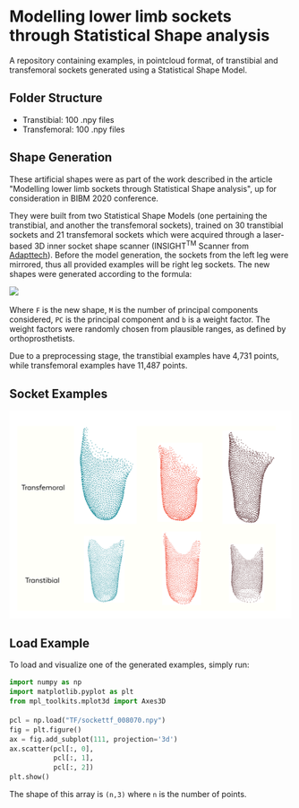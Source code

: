 # Modelling lower limb sockets through Statistical Shape analysis
A repository containing examples, in pointcloud format, of transtibial and transfemoral sockets generated using a Statistical Shape Model. 

## Folder Structure
* Transtibial: 100 .npy files
* Transfemoral: 100 .npy files

## Shape Generation
These artificial shapes were as part of the work described in the article "Modelling lower limb sockets through Statistical Shape analysis", up for consideration in BIBM 2020 conference.

They were built from two Statistical Shape Models (one pertaining the transtibial, and another the transfemoral sockets), trained on 30 transtibial sockets and 21 transfemoral sockets which were acquired through a laser-based 3D inner socket shape scanner (INSIGHT<sup>TM</sup> Scanner from [Adapttech](https://www.adapttech.eu/)). Before the model generation, the sockets from the left leg were mirrored, thus all provided examples will be right leg sockets. The new shapes were generated according to the formula:

<img src="https://render.githubusercontent.com/render/math?math=F = \overline{F} \+ \sum_{m=1}^{M} PC_{m}b_{m}">

Where `F` is the new shape, `M` is the number of principal components considered, `PC` is the principal component and `b` is a weight factor. The weight factors were randomly chosen from plausible ranges, as defined by orthoprosthetists. 

Due to a preprocessing stage, the transtibial examples have 4,731 points, while transfemoral examples have 11,487 points. 

## Socket Examples
![alt text](augmentation.png?raw=true)

## Load Example

To load and visualize one of the generated examples, simply run:
```python
import numpy as np
import matplotlib.pyplot as plt
from mpl_toolkits.mplot3d import Axes3D

pcl = np.load("TF/sockettf_008070.npy")
fig = plt.figure()
ax = fig.add_subplot(111, projection='3d')
ax.scatter(pcl[:, 0],
           pcl[:, 1],
           pcl[:, 2])
plt.show()
```
The shape of this array is  `(n,3)` where `n` is the number of points.


